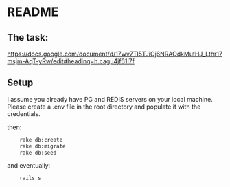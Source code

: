 # README

## The task: 
https://docs.google.com/document/d/17wv7TI5TJiOj6NRAOdkMutHJ_Lthr17msjm-AqT-yRw/edit#heading=h.cagu4jf61l7f

## Setup 
I assume you already have PG and REDIS servers on your local machine. Please create a .env file in the root directory 
and populate it with the credentials.

then: 
```bash
    rake db:create
    rake db:migrate
    rake db:seed
```

and eventually: 
```bash
    rails s
```